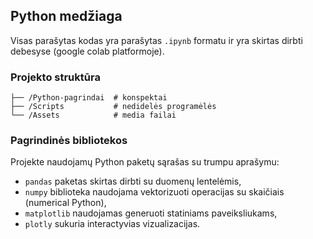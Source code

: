 ## Python medžiaga

Visas parašytas kodas yra parašytas `.ipynb` formatu ir yra skirtas dirbti debesyse (google colab platformoje).

### Projekto struktūra

    ├── /Python-pagrindai  # konspektai
    ├── /Scripts           # nedidelės programėlės
    └── /Assets            # media failai

### Pagrindinės bibliotekos

Projekte naudojamų Python paketų sąrašas su trumpu aprašymu:

* `pandas` paketas skirtas dirbti su duomenų lentelėmis,
* `numpy` biblioteka naudojama vektorizuoti operacijas su skaičiais (numerical Python),
* `matplotlib` naudojamas generuoti statiniams paveiksliukams,
* `plotly` sukuria interactyvias vizualizacijas.

